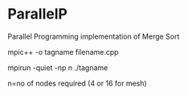 # ParallelP
Parallel Programming implementation of Merge Sort

mpic++ -o tagname filename.cpp

mpirun -quiet -np n ./tagname

n=no of nodes required (4 or 16 for mesh)
